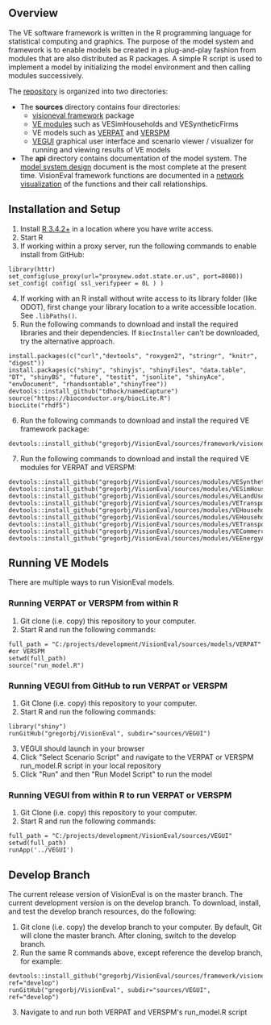 ## Overview 
The VE software framework is written in the R programming language for statistical computing and graphics.  The purpose of the model system and framework is to enable models be created in a plug-and-play fashion from modules that are also distributed as R packages. A simple R script is used to implement a model by initializing the model environment and then calling modules successively.

The [repository](https://github.com/gregorbj/VisionEval) is organized into two directories:
- The **sources** directory contains four directories:
  - [visioneval framework](https://github.com/gregorbj/VisionEval/tree/master/sources/framework/visioneval) package
  - [VE modules](https://github.com/gregorbj/VisionEval/tree/master/sources/modules) such as VESimHouseholds and VESyntheticFirms
  - VE models such as [VERPAT](https://github.com/gregorbj/VisionEval/tree/master/sources/models/VERPAT) and [VERSPM](https://github.com/gregorbj/VisionEval/tree/master/sources/models/VERSPM)
  - [VEGUI](https://github.com/gregorbj/VisionEval/tree/master/sources/VEGUI) graphical user interface and scenario viewer / visualizer for running and viewing results of VE models
- The **api** directory contains documentation of the model system. The [model system design](https://github.com/gregorbj/VisionEval/blob/master/api/model_system_design.md) document is the most complete at the present time. VisionEval framework functions are documented in a [network visualization](https://gregorbj.github.io/VisionEval/website/visioneval_functions.html) of the functions and their call relationships.

## Installation and Setup
  1. Install [R 3.4.2+](https://cran.r-project.org) in a location where you have write access.
  2. Start R
  3. If working within a proxy server, run the following commands to enable install from GitHub:
```
library(httr)
set_config(use_proxy(url="proxynew.odot.state.or.us", port=8080)) 
set_config( config( ssl_verifypeer = 0L ) )
```
  4. If working with an R install without write access to its library folder (like ODOT), first change your library location to a write accessible location.  See `.libPaths()`.
  5. Run the following commands to download and install the required libraries and their dependencies.  If `BiocInstaller` can't be downloaded, try the alternative approach.
```
install.packages(c("curl","devtools", "roxygen2", "stringr", "knitr", "digest"))
install.packages(c("shiny", "shinyjs", "shinyFiles", "data.table", "DT", "shinyBS", "future", "testit", "jsonlite", "shinyAce", "envDocument", "rhandsontable","shinyTree"))
devtools::install_github("tdhock/namedCapture")
source("https://bioconductor.org/biocLite.R")
biocLite("rhdf5")
```
  6. Run the following commands to download and install the required VE framework package:
```
devtools::install_github("gregorbj/VisionEval/sources/framework/visioneval")
```
  7. Run the following commands to download and install the required VE modules for VERPAT and VERSPM:
```
devtools::install_github("gregorbj/VisionEval/sources/modules/VESyntheticFirms")
devtools::install_github("gregorbj/VisionEval/sources/modules/VESimHouseholds")
devtools::install_github("gregorbj/VisionEval/sources/modules/VELandUse")
devtools::install_github("gregorbj/VisionEval/sources/modules/VETransportSupply")
devtools::install_github("gregorbj/VisionEval/sources/modules/VEHouseholdVehicles")
devtools::install_github("gregorbj/VisionEval/sources/modules/VEHouseholdTravel")
devtools::install_github("gregorbj/VisionEval/sources/modules/VETransportSupplyUse")
devtools::install_github("gregorbj/VisionEval/sources/modules/VECommercialTravel")
devtools::install_github("gregorbj/VisionEval/sources/modules/VEEnergyAndEmissions")
```

## Running VE Models
There are multiple ways to run VisionEval models.

### Running VERPAT or VERSPM from within R
  1. Git clone (i.e. copy) this repository to your computer.
  2. Start R and run the following commands:

```
full_path = "C:/projects/development/VisionEval/sources/models/VERPAT" #or VERSPM 	
setwd(full_path)
source("run_model.R")
```

### Running VEGUI from GitHub to run VERPAT or VERSPM
  1. Git Clone (i.e. copy) this repository to your computer.
  1. Start R and run the following commands:

```
library("shiny")
runGitHub("gregorbj/VisionEval", subdir="sources/VEGUI")
```
  3. VEGUI should launch in your browser
  4. Click "Select Scenario Script" and navigate to the VERPAT or VERSPM run_model.R script in your local repository
  5. Click "Run" and then "Run Model Script" to run the model

### Running VEGUI from within R to run VERPAT or VERSPM
  1. Git Clone (i.e. copy) this repository to your computer.
  1. Start R and run the following commands:

```
full_path = "C:/projects/development/VisionEval/sources/VEGUI"
setwd(full_path)	
runApp('../VEGUI')
```

## Develop Branch

The current release version of VisionEval is on the master branch.  The current development version is on
the develop branch.  To download, install, and test the develop branch resources, do the following:
  1. Git clone (i.e. copy) the develop branch to your computer.  By default, Git will clone the master branch.  After cloning, switch to the develop branch.
  2. Run the same R commands above, except reference the develop branch, for example:
```
devtools::install_github("gregorbj/VisionEval/sources/framework/visioneval", ref="develop")
runGitHub("gregorbj/VisionEval", subdir="sources/VEGUI", ref="develop")
```
  3. Navigate to and run both VERPAT and VERSPM's run_model.R script 
